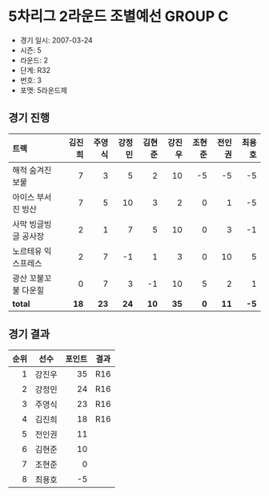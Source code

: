 # 5차리그 2라운드 조별예선 GROUP C

- 경기 일시: 2007-03-24
- 시즌: 5
- 라운드: 2
- 단계: R32
- 번호: 3
- 포맷: 5라운드제





## 경기 진행

| 트랙 | 김진희 | 주영식 | 강정민 | 김현준 | 강진우 | 조현준 | 전인권 | 최용호 |
|:---|---:|---:|---:|---:|---:|---:|---:|---:|
| 해적 숨겨진 보물 | 7 | 3 | 5 | 2 | 10 | -5 | -5 | -5 |
| 아이스 부서진 빙산 | 7 | 5 | 10 | 3 | 2 | 0 | 1 | -5 |
| 사막 빙글빙글 공사장 | 2 | 1 | 7 | 5 | 10 | 0 | 3 | -1 |
| 노르테유 익스프레스 | 2 | 7 | -1 | 1 | 3 | 0 | 10 | 5 |
| 광산 꼬불꼬불 다운힐 | 0 | 7 | 3 | -1 | 10 | 5 | 2 | 1 |
| __total__ | __18__ | __23__ | __24__ | __10__ | __35__ | __0__ | __11__ | __-5__ |




## 경기 결과

| 순위 | 선수 | 포인트 | 결과 |
|---:|:---:|---:|:---:|
| 1 | 강진우 | 35 | R16 |
| 2 | 강정민 | 24 | R16 |
| 3 | 주영식 | 23 | R16 |
| 4 | 김진희 | 18 | R16 |
| 5 | 전인권 | 11 |  |
| 6 | 김현준 | 10 |  |
| 7 | 조현준 | 0 |  |
| 8 | 최용호 | -5 |  |

